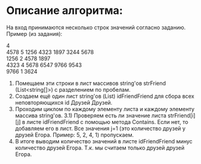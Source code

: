 <h1>Описание алгоритма:</h1>
<p>На вход принимаются несколько строк значений согласно заданию. Пример (из задания):</p>
4</br>
4578 5 1256 4323 1897 3244 5678</br>
1256 2 4578 1897</br>
4323 4 5678 6547 9766 9543</br>
9766 1 3624

1) Помещаем эти строки в лист массивов string'ов strFriend (List<string[]>) с разделением по пробелам.
2) Создаем ещё один лист string'ов (List<string>) idFriendFriend для сбора всех неповторяющихся id Друзей Друзей.
3) Проходим циклом по каждому элементу листа и каждому элементу массива string'ов.
    3.1) Проверяем есть ли значение листа strFriend[i][j] в листе idFriendFriend с помощью метода Contains. Если нет, то добавляем его в            лист. Все значения j=1 (это количество друзей у друзей Егора. Пример: 5, 2, 4, 1) пропускаем.
4) В итоге выводим количество значений в листе idFriendFriend минус количество друзей Егора. Т.к. мы считаем только друзей друзей Егора.
